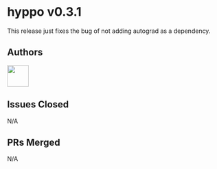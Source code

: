 # hyppo v0.3.1

This release just fixes the bug of not adding autograd as a dependency.

## Authors

<a href="https://github.com/sampan501">
  <img src="https://github.com/sampan501.png" width="50">
</a>

## Issues Closed

N/A

## PRs Merged

N/A
